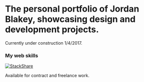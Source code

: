 # The personal portfolio of Jordan Blakey, showcasing design and development projects. 
Currently under construction 1/4/2017.

### My web skills
[![StackShare](https://img.shields.io/badge/tech-stack-0690fa.svg?style=flat)](https://stackshare.io/JordanBlakey/job-stack)

Available for contract and freelance work.
